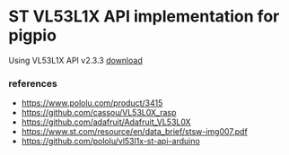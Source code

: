 ST VL53L1X API implementation for pigpio
===

Using VL53L1X API v2.3.3 [download](https://www.st.com/content/st_com/en/products/embedded-software/proximity-sensors-software/stsw-img007.html)

### references
- https://www.pololu.com/product/3415
- https://github.com/cassou/VL53L0X_rasp
- https://github.com/adafruit/Adafruit_VL53L0X
- https://www.st.com/resource/en/data_brief/stsw-img007.pdf
- https://github.com/pololu/vl53l1x-st-api-arduino
